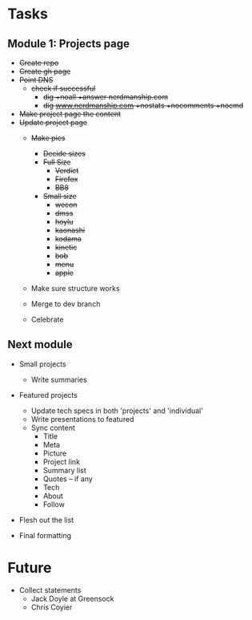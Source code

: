 # Tasks
## Module 1: Projects page

* ~~Create repo~~
* ~~Create gh page~~
* ~~Point DNS~~
  * ~~check if successful~~
    * ~~dig +noall +answer nerdmanship.com~~
    * ~~dig www.nerdmanship.com +nostats +nocomments +nocmd~~
* ~~Make project page the content~~
* ~~Update project page~~
  * ~~Make pics~~
    * ~~Decide sizes~~
    * ~~Full Size~~
      * ~~Verdict~~
      * ~~Firefox~~
      * ~~BB8~~
    * ~~Small size~~
      * ~~wecon~~
      * ~~dmss~~
      * ~~hoylu~~
      * ~~kaonashi~~
      * ~~kodama~~
      * ~~kinetic~~
      * ~~bob~~
      * ~~menu~~
      * ~~apple~~
  
  * Make sure structure works
  * Merge to dev branch
  * Celebrate


## Next module

* Small projects
  * Write summaries

* Featured projects
  * Update tech specs in both 'projects' and 'individual'
  * Write presentations to featured
  * Sync content
    * Title
    * Meta
    * Picture
    * Project link
    * Summary list
    * Quotes – if any
    * Tech
    * About
    * Follow

* Flesh out the list
* Final formatting











# Future
* Collect statements
  * Jack Doyle at Greensock
  * Chris Coyier